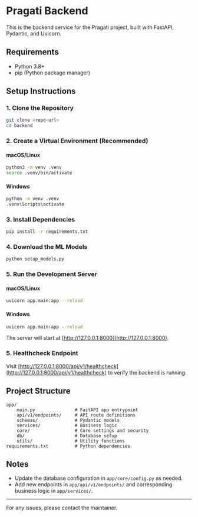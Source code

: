 # Pragati Backend

This is the backend service for the Pragati project, built with FastAPI, Pydantic, and Uvicorn.

## Requirements
- Python 3.8+
- pip (Python package manager)

## Setup Instructions

### 1. Clone the Repository
```sh
git clone <repo-url>
cd backend
```

### 2. Create a Virtual Environment (Recommended)
#### macOS/Linux
```sh
python3 -m venv .venv
source .venv/bin/activate
```
#### Windows
```bat
python -m venv .venv
.venv\Scripts\activate
```

### 3. Install Dependencies
```sh
pip install -r requirements.txt
```

### 4. Download the ML Models
```sh
python setup_models.py
```

### 5. Run the Development Server
#### macOS/Linux
```sh
uvicorn app.main:app --reload
```
#### Windows
```bat
uvicorn app.main:app --reload
```

The server will start at [http://127.0.0.1:8000](http://127.0.0.1:8000).

### 5. Healthcheck Endpoint
Visit [http://127.0.0.1:8000/api/v1/healthcheck](http://127.0.0.1:8000/api/v1/healthcheck) to verify the backend is running.

## Project Structure
```
app/
    main.py               # FastAPI app entrypoint
    api/v1/endpoints/     # API route definitions
    schemas/              # Pydantic models
    services/             # Business logic
    core/                 # Core settings and security
    db/                   # Database setup
    utils/                # Utility functions
requirements.txt          # Python dependencies
```

## Notes
- Update the database configuration in `app/core/config.py` as needed.
- Add new endpoints in `app/api/v1/endpoints/` and corresponding business logic in `app/services/`.

---

For any issues, please contact the maintainer.
